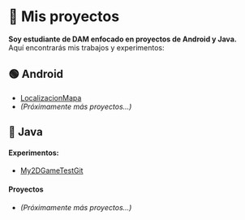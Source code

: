 # 📂 Mis proyectos
**Soy estudiante de DAM enfocado en proyectos de Android y Java.**  
Aquí encontrarás mis trabajos y experimentos:

## 🟢 Android
- [LocalizacionMapa](https://github.com/JorgeBenitezA/LocalizacionMapa)
- *(Próximamente más proyectos...)*


## 🔵 Java
#### Experimentos:
- [My2DGameTestGit](https://github.com/JorgeBenitezA/My2DGameTest)
#### Proyectos  
- *(Próximamente más proyectos...)*
